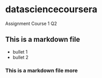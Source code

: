 # datasciencecoursera
Assignment Course 1 Q2
## This is a markdown file
* bullet 1
* bullet 2
### This is a markdown file more

